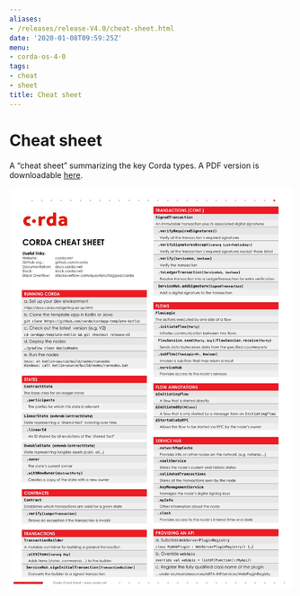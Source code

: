 ```yaml
---
aliases:
- /releases/release-V4.0/cheat-sheet.html
date: '2020-01-08T09:59:25Z'
menu:
- corda-os-4-0
tags:
- cheat
- sheet
title: Cheat sheet
---
```



# Cheat sheet

A “cheat sheet” summarizing the key Corda types. A PDF version is downloadable [here](_static/corda-cheat-sheet.pdf).

![cheatsheet](resources/cheatsheet.jpg "cheatsheet")
